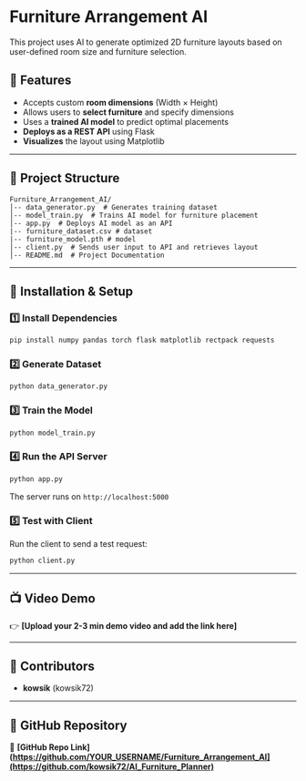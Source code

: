 # Furniture Arrangement AI

This project uses AI to generate optimized 2D furniture layouts based on user-defined room size and furniture selection.

## 🚀 Features
- Accepts custom **room dimensions** (Width × Height)
- Allows users to **select furniture** and specify dimensions
- Uses a **trained AI model** to predict optimal placements
- **Deploys as a REST API** using Flask
- **Visualizes** the layout using Matplotlib

---

## 📂 Project Structure
```
Furniture_Arrangement_AI/
│-- data_generator.py  # Generates training dataset
│-- model_train.py  # Trains AI model for furniture placement
│-- app.py  # Deploys AI model as an API
|-- furniture_dataset.csv # dataset
|-- furniture_model.pth # model 
│-- client.py  # Sends user input to API and retrieves layout
│-- README.md  # Project Documentation
```

---

## 🔧 Installation & Setup
### 1️⃣ Install Dependencies
```sh
pip install numpy pandas torch flask matplotlib rectpack requests
```
### 2️⃣ Generate Dataset
```sh
python data_generator.py
```
### 3️⃣ Train the Model
```sh
python model_train.py
```
### 4️⃣ Run the API Server
```sh
python app.py
```
The server runs on `http://localhost:5000`

### 5️⃣ Test with Client
Run the client to send a test request:
```sh
python client.py
```

---

## 📺 Video Demo
👉 **[Upload your 2-3 min demo video and add the link here]**

---

## 🤝 Contributors
- **kowsik** (kowsik72)

---


## 🌟 GitHub Repository
🔗 **[GitHub Repo Link](https://github.com/YOUR_USERNAME/Furniture_Arrangement_AI](https://github.com/kowsik72/AI_Furniture_Planner)**

